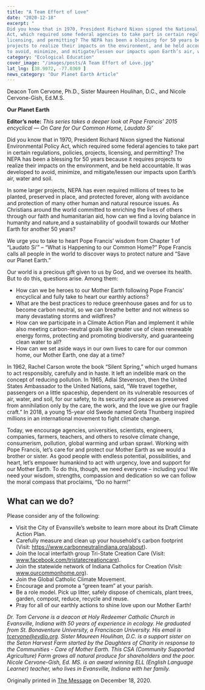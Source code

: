```yaml
---
title: "A Team Effort of Love"
date: "2020-12-18"
excerpt: "
Did you know that in 1970, President Richard Nixon signed the National Environmental Policy
Act, which required some federal agencies to take part in certain regulations, policies, projects,
licensing, and permitting? The NEPA has been a blessing for 50 years because it requires
projects to realize their impacts on the environment, and be held accountable. It was developed
to avoid, minimize, and mitigate/lessen our impacts upon Earth’s air, water and soil."
category: "Ecological Education"
cover_image: "/images/posts/A Team Effort of Love.jpg"
lat_lng: [38.9072, -77.0369 ]
news_category: "Our Planet Earth Article"
---
```


Deacon Tom Cervone, Ph.D., Sister Maureen Houlihan, D.C., and Nicole Cervone-Gish, Ed.M.S.

**Our Planet Earth**

**Editor’s note:** _This series takes a deeper look at Pope Francis’ 2015 encyclical ― On Care for
Our Common Home, Laudato Si’_

Did you know that in 1970, President Richard Nixon signed the National Environmental Policy
Act, which required some federal agencies to take part in certain regulations, policies, projects,
licensing, and permitting? The NEPA has been a blessing for 50 years because it requires
projects to realize their impacts on the environment, and be held accountable. It was developed
to avoid, minimize, and mitigate/lessen our impacts upon Earth’s air, water and soil.

In some larger projects, NEPA has even required millions of trees to be planted, preserved in
place, and protected forever, along with avoidance and protection of many other human and
natural resource issues. As Christians around the world committed to enriching the lives of
others through our faith and humanitarian aid, how can we find a loving balance in humanity and
nature,and a sustainability of goodwill towards our Mother Earth for another 50 years?

We urge you to take to heart Pope Francis’ wisdom from Chapter 1 of “Laudato Si’” – “What is
Happening to our Common Home?” Pope Francis calls all people in the world to discover ways
to protect nature and “Save our Planet Earth.”

Our world is a precious gift given to us by God, and we oversee its health. But to do this,
questions arise. Among them:

- How can we be heroes to our Mother Earth following Pope Francis’ encyclical and fully
  take to heart our earthly actions?
- What are the best practices to reduce greenhouse gases and for us to become carbon
  neutral, so we can breathe better and not witness so many devastating storms and
  wildfires?
- How can we participate in a Climate Action Plan and implement it while also meeting
  carbon-neutral goals like greater use of clean renewable energy forms, protecting and
  promoting biodiversity, and guaranteeing clean water to all?
- How can we set aside ways in our own lives to care for our common home, our Mother
  Earth, one day at a time?

In 1962, Rachel Carson wrote the book “Silent Spring,” which urged humans to act responsibly,
carefully and in haste. It left an indelible mark on the concept of reducing pollution. In 1965,
Adlai Stevenson, then the United States Ambassador to the United Nations, said, “We travel
together, passengers on a little spaceship, dependent on its vulnerable resources of air, water, and
soil, for our safety, to its security and peace as preserved from annihilation only by the care, the
work, and the love we give our fragile craft.” In 2018, a young 15-year old Swede named Greta
Thunberg inspired millions in an international movement to fight climate change.

Today, we encourage agencies, universities, scientists, engineers, companies, farmers, teachers,
and others to resolve climate change, consumerism, pollution, global warming and urban sprawl.
Working with Pope Francis, let’s care for and protect our Mother Earth as we would a brother or
sister. As good people with endless potential, possibilities, and heart, let’s empower humankind
to act with urgency, love and support for our Mother Earth. To do this, though, we need
everyone – including you! We need your wisdom, strengths, compassion and dedication so we
can follow the moral compass that proclaims, “Do no harm!”

## What can we do?

Please consider any of the following:

- Visit the City of Evansville’s website to learn more about its Draft Climate Action Plan.
- Carefully measure and clean up your household&#39;s carbon footprint (Visit:
  https://www.carbonneutralindiana.org/about).
- Join the local interfaith group Tri-State Creation Care (Visit:
  www.facebook.com/tristatecreationcare).
- Join the statewide network of Indiana Catholics for Creation (Visit:
  www.ourcommonhome.org).
- Join the Global Catholic Climate Movement.
- Encourage and promote a “green team” at your parish.
- Be a role model. Pick up litter, safely dispose of chemicals, plant trees, garden, compost,
  reduce, recycle and reuse.
- Pray for all of our earthly actions to shine love upon our Mother Earth!

_Dr. Tom Cervone is a deacon at Holy Redeemer Catholic Church in Evansville, Indiana with 50
years of experience in ecology. He graduated from St. Bonaventure University, a Franciscan
University. His email is tcervone@evdio.org. Sister Maureen Houlihan, D.C. is a support sister
on the Seton Harvest Farm started by the Daughters of Charity in response to the Communities -
Care of Mother Earth. This CSA (Community Supported Agriculture) Farm grows all natural
produce for shareholders and the poor. Nicole Cervone-Gish, Ed. MS. is an award winning ELL
(English Language Learner) teacher, who lives in Evansville, Indiana with her family._

Originally printed in [The Message](https://evdiomessage.org/) on December 18, 2020.
